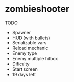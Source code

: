 # zombieshooter
TODO

- Spawner
- HUD (with bullets)
- Serializable vars
- Reload mechanic
- Enemy type
- Enemy multiple hitbox
- Dificulty
- Start screen
- 19 days left

